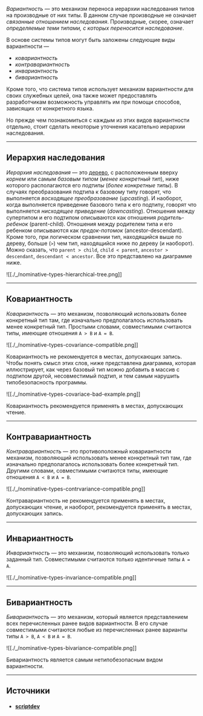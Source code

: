 _Вариантность_ — это механизм переноса иерархии наследования типов на производные от них типы. В данном случае производные не означает _связанные отношением наследования_. Производные, скорее, означает _определяемые теми типами, с которых переносится наследование_.

В основе системы типов могут быть заложены следующие виды вариантности — 
- _ковариантность_
- _контравариантность_
- _инвариантность_
- _бивариантность_
 
 Кроме того, что система типов использует механизм вариантности для своих служебных целей, она также может предоставлять разработчикам возможность управлять им при помощи способов, зависящих от конкретного языка.

Но прежде чем познакомиться с каждым из этих видов вариантности отдельно, стоит сделать некоторые уточнения касательно иерархии наследования.

---

## Иерархия наследования

_Иерархия наследования_ — это [дерево](https://ru.wikipedia.org/wiki/%D0%94%D0%B5%D1%80%D0%B5%D0%B2%D0%BE_(%D1%81%D1%82%D1%80%D1%83%D0%BA%D1%82%D1%83%D1%80%D0%B0_%D0%B4%D0%B0%D0%BD%D0%BD%D1%8B%D1%85)), с расположенным вверху _корнем_ или самым _базовым типом_ (_менее конкретный тип_), ниже которого располагаются его _подтипы_ (_более конкретные типы_). В случаях преобразования подтипа к базовому типу говорят, что выполняется _восходящее преобразование_ (_upcasting_). И наоборот, когда выполняется приведение базового типа к его подтипу, говорят что выполняется _нисходящее приведение_ (_downcasting_). Отношения между супертипом и его подтипом описываются как отношения _родитель-ребенок_ (parent-child). Отношения между родителем типа и его ребенком описываются как _предок-потомок_ (ancestor-descendant). Кроме того, при логическом сравнении тип, находящийся выше по дереву, больше (`>`) чем тип, находящийся ниже по дереву (и наоборот). Можно сказать, что `parent > child`, `child < parent`, `ancestor > descendant`, `descendant < ancestor`. Все это представлено на диаграмме ниже.

![[./_/nominative-types-hierarchical-tree.png]]

---

## Ковариантность

_Ковариантность_ — это механизм, позволяющий использовать более конкретный тип там, где изначально предполагалось использовать менее конкретный тип. Простыми словами, совместимыми считаются типы, имеющие отношения `A > B` и `A = B`.

![[./_/nominative-types-covariance-compatible.png]]

Ковариантность не рекомендуется в местах, допускающих запись. Чтобы понять смысл этих слов, ниже представлена диаграмма, которая иллюстрирует, как через базовый тип можно добавить в массив с подтипом другой, несовместимый подтип, и тем самым нарушить типобезопасность программы.

![[./_/nominative-types-covariace-bad-example.png]]

Ковариантность рекомендуется применять в местах, допускающих чтение.

---

## Контравариантность

_Контравариантность_ — это противоположный ковариантности механизм, позволяющий использовать менее конкретный тип там, где изначально предполагалось использовать более конкретный тип. Другими словами, совместимыми считаются типы, имеющие отношения `A < B` и `A = B`.

![[./_/nominative-types-contrvariance-compatible.png]]

Контравариантность не рекомендуется применять в местах, допускающих чтение, и наоборот, рекомендуется применять в местах, допускающих запись.

---

## Инвариантность

_Инвариантность_ — это механизм, позволяющий использовать только заданный тип. Совместимыми считаются только идентичные типы `A = A`.

![[./_/nominative-types-invariance-compatible.png]]

---

## Бивариантность

_Бивариантность_ — это механизм, который является представлением всех перечисленных ранее видов вариантности. В его случае совместимыми считаются любые из перечисленных ранее варианты типы `A > B`, `A < B` и `A = B`.

![[./_/nominative-types-bivariance-compatible.png]]

Бивариантность является самым нетипобезопасным видом вариантности.

---
## Источники
- #### [scriptdev](https://scriptdev.ru/guide/010/)
